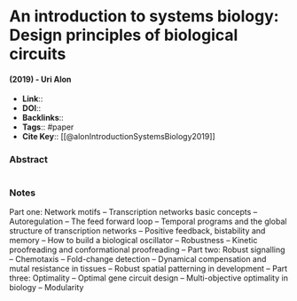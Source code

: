 # An introduction to systems biology: Design principles of biological circuits

#### (2019) - Uri Alon

- **Link**:: 
- **DOI**:: 
- **Backlinks**:: 
- **Tags**:: #paper
- **Cite Key**:: [[@alonIntroductionSystemsBiology2019]]

### Abstract

```

```

### Notes

Part one: Network motifs – Transcription networks basic concepts – Autoregulation – The feed forward loop – Temporal programs and the global structure of transcription networks – Positive feedback, bistability and memory – How to build a biological oscillator – Robustness – Kinetic proofreading and conformational proofreading – Part two: Robust signalling – Chemotaxis – Fold-change detection – Dynamical compensation and mutal resistance in tissues – Robust spatial patterning in development – Part three: Optimality – Optimal gene circuit design – Multi-objective optimality in biology – Modularity